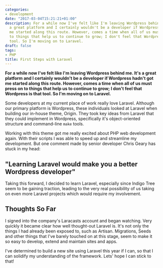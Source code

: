 ```yaml
---
categories:
- development
date: "2017-03-04T15:21:21+01:00"
description: For a while now I've felt like I'm leaving Wordpress behind me. It's
  a great platform and I certainly wouldn't be a developer if Wordpress hadn't got
  me started along this route. However, comes a time when all of us must press on
  to things that help us to continue to grow; I don't feel that Wordpress is that
  tool. So I'm moving on to Laravel.
draft: false
tags:
- PHP
title: First Steps with Laravel
---
```


**For a while now I've felt like I'm leaving Wordpress behind me. It's a great platform and I certainly wouldn't be a developer if Wordpress hadn't got me started along this route. However, comes a time when all of us must press on to things that help us to continue to grow; I don't feel that Wordpress is that tool. So I'm moving on to Laravel.**

Some developers at my current place of work really love Laravel. Although our primary platform is Wordpress, these individuals looked at Laravel when building our in-house theme, Origin. They took key ideas from Laravel that they could implement in Wordpress, specifically it's object-oriented structure and command-line `make` tools.

Working with this theme got me really excited about PHP web development again. With their scripts I was able to speed up and streamline my development. But one comment made by senior developer Chris Geary has stuck in my head:

## "Learning Laravel would make you a better Wordpress developer"

Taking this forward, I decided to learn Laravel, especially since Indigo Tree seem to be gaining traction, leading to the very real possibility of us taking on even more Laravel projects which would require my involvement.

## Thoughts So Far

I signed into the company's Laracasts account and began watching. Very quickly it became clear how well thought-out Laravel is. It's not only the things I had already been exposed to, such as Artisan. Migrations, Seeds and other things that I've barely touched on at this stage, seem to make it so easy to develop, extend and maintain sites and apps.

I've determined to build a new site using Laravel this year if I can, so that I can solidify my understanding of the framework. Lets' hope I  can stick to that!
